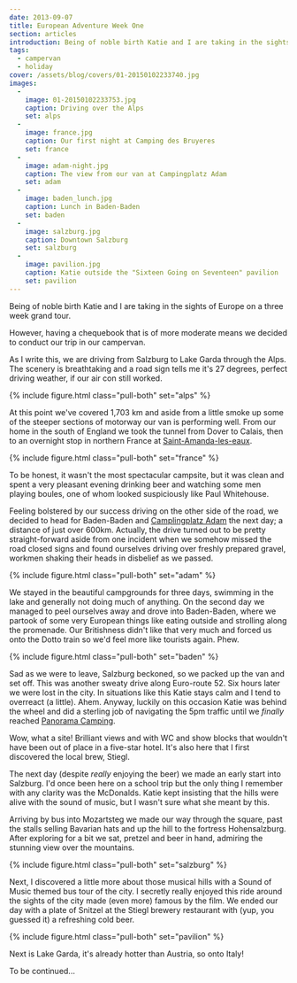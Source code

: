 ```yaml
---
date: 2013-09-07
title: European Adventure Week One
section: articles
introduction: Being of noble birth Katie and I are taking in the sights of Europe on a three week grand tour
tags:
  - campervan
  - holiday
cover: /assets/blog/covers/01-20150102233740.jpg
images:
  - 
    image: 01-20150102233753.jpg
    caption: Driving over the Alps
    set: alps
  - 
    image: france.jpg
    caption: Our first night at Camping des Bruyeres
    set: france
  - 
    image: adam-night.jpg
    caption: The view from our van at Campingplatz Adam
    set: adam
  - 
    image: baden_lunch.jpg
    caption: Lunch in Baden-Baden
    set: baden
  - 
    image: salzburg.jpg
    caption: Downtown Salzburg
    set: salzburg
  - 
    image: pavilion.jpg
    caption: Katie outside the "Sixteen Going on Seventeen" pavilion
    set: pavilion
---
```

Being of noble birth Katie and I are taking in the sights of Europe on a three week grand tour.

However, having a chequebook that is of more moderate means we decided to conduct our trip in our campervan. 

As I write this, we are driving from Salzburg to Lake Garda through the Alps. The scenery is breathtaking and a road sign tells me it's  27 degrees, perfect driving weather, if our air con still worked.  

{% include figure.html class="pull-both" set="alps" %}

At this point we've covered 1,703 km and aside from a little smoke up some of the steeper sections of motorway our van is performing well. From our home in the south of England we took the tunnel from Dover to Calais, then to an overnight stop in northern France at [Saint-Amanda-les-eaux](http://www.campingmontdesbruyeres.com/english/).

{% include figure.html class="pull-both" set="france" %}

To be honest, it wasn't the most spectacular campsite, but it was clean and spent a very pleasant evening drinking beer and watching some men playing boules, one of whom looked suspiciously like Paul Whitehouse. 

Feeling bolstered by our success driving on the other side of the road, we decided to head for Baden-Baden and [Camplingplatz Adam](http://www.campingplatz-adam.de/) the next day; a distance of just over 600km. Actually, the drive turned out to be pretty straight-forward aside from one incident when we somehow missed the road closed signs and found ourselves driving over freshly prepared gravel, workmen shaking their heads in disbelief as we passed. 

{% include figure.html class="pull-both" set="adam" %}

We stayed in the beautiful campgrounds for three days, swimming in the lake and generally not doing much of anything. On the second day we managed to peel ourselves away and drove into Baden-Baden, where we partook of some very European things like eating outside and strolling along the promenade. Our Britishness didn't like that very much and forced us onto the Dotto train so we'd feel more like tourists again. Phew. 

{% include figure.html class="pull-both" set="baden" %}

Sad as we were to leave, Salzburg beckoned, so we packed up the van and set off. This was another sweaty drive along Euro-route 52. Six hours later we were lost in the city. In situations like this Katie stays calm and I tend to overreact (a little). Ahem. Anyway, luckily on this occasion Katie was behind the wheel and did a sterling job of navigating the 5pm traffic until we _finally_ reached [Panorama Camping](http://www.panorama-camping.at/cms/index.php?lang=en). 

Wow, what a site! Brilliant views and with WC and show blocks that wouldn't have been out of place in a five-star hotel. It's also here that I first discovered the local brew, Stiegl. 

The next day (despite *really* enjoying the beer) we made an early start into Salzburg. I'd once been here on a school trip but the only thing I remember with any clarity was the McDonalds. Katie kept insisting that the hills were alive with the sound of music, but I wasn't sure what she meant by this. 

Arriving by bus into Mozartsteg we made our way through the square, past the stalls selling Bavarian hats and up the hill to the fortress Hohensalzburg. After exploring for a bit we sat, pretzel and beer in hand, admiring the stunning view over the mountains. 

{% include figure.html class="pull-both" set="salzburg" %}

Next, I discovered a little more about those musical hills with a Sound of Music themed bus tour of the city. I secretly really enjoyed this ride around the sights of the city made (even more) famous by the film. We ended our day with a plate of Snitzel at the Stiegl brewery restaurant with (yup, you guessed it) a refreshing cold beer.

{% include figure.html class="pull-both" set="pavilion" %}

Next is Lake Garda, it's already hotter than Austria, so onto Italy! 

To be continued...